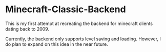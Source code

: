 # Minecraft-Classic-Backend
This is my first attempt at recreating the backend for minecraft clients dating back to 2009.

Currently, the backend only supports level saving and loading.
However, I do plan to expand on this idea in the near future.

